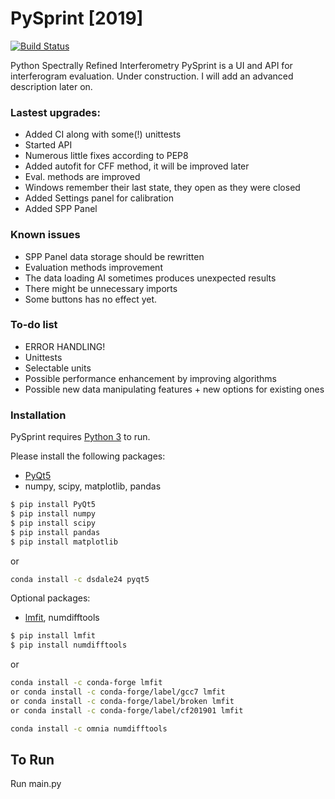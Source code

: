 
# PySprint [2019]
[![Build Status](https://travis-ci.org/Ptrskay3/Interferometry.svg?branch=master)](https://travis-ci.org/Ptrskay3/Interferometry)


Python Spectrally Refined Interferometry
PySprint is a UI and API for interferogram evaluation. Under construction.
I will add an advanced description later on. 

### Lastest upgrades:
  - Added CI along with some(!) unittests
  - Started API
  - Numerous little fixes according to PEP8
  - Added autofit for CFF method, it will be improved later
  - Eval. methods are improved
  - Windows remember their last state, they open as they were closed
  - Added Settings panel for calibration
  - Added SPP Panel

### Known issues
* SPP Panel data storage should be rewritten
* Evaluation methods improvement
* The data loading AI sometimes produces unexpected results
* There might be unnecessary imports
* Some buttons has no effect yet.


### To-do list

* ERROR HANDLING!
* Unittests
* Selectable units
* Possible performance enhancement by improving algorithms
* Possible new data manipulating features + new options for existing ones


### Installation

PySprint requires [Python 3](https://www.python.org/downloads/) to run.

Please install the following packages:
* [PyQt5](https://pypi.org/project/PyQt5/)
* numpy, scipy, matplotlib, pandas

```sh
$ pip install PyQt5
$ pip install numpy
$ pip install scipy
$ pip install pandas
$ pip install matplotlib
```
or 
```sh
conda install -c dsdale24 pyqt5
```
Optional packages:
* [lmfit](https://lmfit.github.io/lmfit-py/), numdifftools


```sh
$ pip install lmfit
$ pip install numdifftools
```
or 

```sh
conda install -c conda-forge lmfit
or conda install -c conda-forge/label/gcc7 lmfit
or conda install -c conda-forge/label/broken lmfit
or conda install -c conda-forge/label/cf201901 lmfit 

conda install -c omnia numdifftools
```

## To Run
Run main.py

